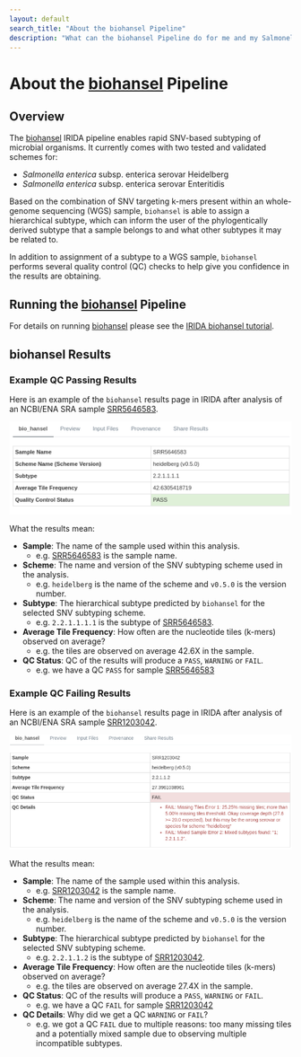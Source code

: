 ```yaml
---
layout: default
search_title: "About the biohansel Pipeline"
description: "What can the biohansel Pipeline do for me and my Salmonella samples?"
---
```


# About the [biohansel] Pipeline

## Overview

The [biohansel] IRIDA pipeline enables rapid SNV-based subtyping of microbial organisms.
It currently comes with two tested and validated schemes for: 

- *Salmonella enterica* subsp. enterica serovar Heidelberg 
- *Salmonella enterica* subsp. enterica serovar Enteritidis 

Based on the combination of SNV targeting k-mers present within an whole-genome sequencing (WGS) sample, `biohansel` is able to assign a hierarchical subtype, which can inform the user of the phylogentically derived subtype that a sample belongs to and what other subtypes it may be related to.

In addition to assignment of a subtype to a WGS sample, `biohansel` performs several quality control (QC) checks to help give you confidence in the results are obtaining. 

## Running the [biohansel] Pipeline

For details on running [biohansel] please see the [IRIDA biohansel tutorial][tutorial]. 

## biohansel Results

### Example QC Passing Results

Here is an example of the `biohansel` results page in IRIDA after analysis of an NCBI/ENA SRA sample [SRR5646583].

![](images/bio_hansel-passing-results-SRR5646583.png)

What the results mean:

* **Sample**: The name of the sample used within this analysis.
  - e.g. [SRR5646583] is the sample name.
* **Scheme**: The name and version of the SNV subtyping scheme used in the analysis.
  - e.g. `heidelberg` is the name of the scheme and `v0.5.0` is the version number.
* **Subtype**: The hierarchical subtype predicted by `biohansel` for the selected SNV subtyping scheme.
  - e.g. `2.2.1.1.1.1` is the subtype of [SRR5646583].
* **Average Tile Frequency**: How often are the nucleotide tiles (k-mers) observed on average?
  - e.g. the tiles are observed on average 42.6X in the sample. 
* **QC Status**: QC of the results will produce a `PASS`, `WARNING` or `FAIL`.
  - e.g. we have a QC `PASS` for sample [SRR5646583]

### Example QC Failing Results

Here is an example of the `biohansel` results page in IRIDA after analysis of an NCBI/ENA SRA sample [SRR1203042].

![](images/bio_hansel-failing-results-SRR1203042.png)

What the results mean:

* **Sample**: The name of the sample used within this analysis.
  - e.g. [SRR1203042] is the sample name.
* **Scheme**: The name and version of the SNV subtyping scheme used in the analysis.
  - e.g. `heidelberg` is the name of the scheme and `v0.5.0` is the version number.
* **Subtype**: The hierarchical subtype predicted by `biohansel` for the selected SNV subtyping scheme.
  - e.g. `2.2.1.1.2` is the subtype of [SRR1203042].
* **Average Tile Frequency**: How often are the nucleotide tiles (k-mers) observed on average?
  - e.g. the tiles are observed on average 27.4X in the sample. 
* **QC Status**: QC of the results will produce a `PASS`, `WARNING` or `FAIL`.
  - e.g. we have a QC `FAIL` for sample [SRR1203042]
* **QC Details**:  Why did we get a QC `WARNING` or `FAIL`?
  - e.g. we got a QC `FAIL` due to multiple reasons: too many missing tiles and a potentially mixed sample due to observing multiple incompatible subtypes.

[SRR5646583]: https://www.ebi.ac.uk/ena/data/view/SRR5646583&display=html
[SRR1203042]: https://www.ebi.ac.uk/ena/data/view/SRR1203042&display=html
[biohansel]: https://github.com/phac-nml/biohansel
[tutorial]: ../../tutorials/biohansel/
